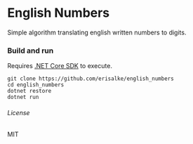 # English Numbers
Simple algorithm translating english written numbers to digits.

### Build and run
Requires [.NET Core SDK](https://www.microsoft.com/net/download/core) to execute.

```
git clone https://github.com/erisalke/english_numbers
cd english_numbers
dotnet restore
dotnet run
```

###### License
MIT